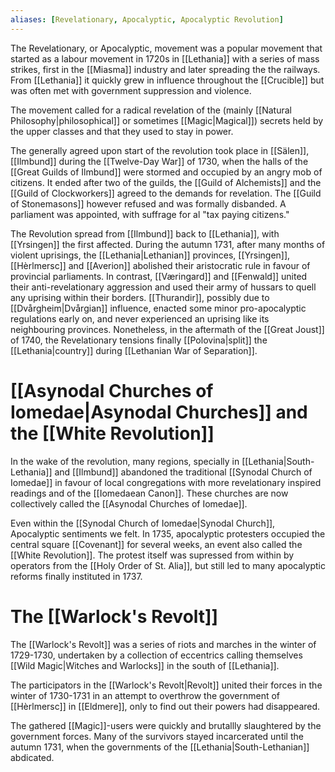 ```yaml
---
aliases: [Revelationary, Apocalyptic, Apocalyptic Revolution]
---
```

The Revelationary, or Apocalyptic, movement was a popular movement that started as a labour movement in 1720s in [[Lethania]] with a series of mass strikes, first in the [[Miasma]] industry and later spreading the the railways. From [[Lethania]] it quickly grew in influence throughout the [[Crucible]] but was often met with government suppression and violence.

The movement called for a radical revelation of the (mainly [[Natural Philosophy|philosophical]] or sometimes [[Magic|Magical]]) secrets held by the upper classes and that they used to stay in power. 

The generally agreed upon start of the revolution took place in [[Sälen]], [[Ilmbund]] during the [[Twelve-Day War]] of 1730, when the halls of the [[Great Guilds of Ilmbund]] were stormed and occupied by an angry mob of citizens. It ended after two of the guilds, the [[Guild of Alchemists]] and the [[Guild of Clockworkers]] agreed to the demands for revelation. The [[Guild of Stonemasons]] however refused and was formally disbanded. A parliament was appointed, with suffrage for al "tax paying citizens."  

The Revolution spread from [[Ilmbund]] back to [[Lethania]], with [[Yrsingen]] the first affected. During the autumn 1731, after many months of violent uprisings, the [[Lethania|Lethanian]] provinces, [[Yrsingen]], [[Hèrlmersc]] and [[Averion]] abolished their aristocratic rule in favour of provincial parliaments. In contrast, [[Væringard]] and [[Fenwald]] united their anti-revelationary aggression and used their army of hussars to quell any uprising within their borders. [[Thurandir]], possibly due to [[Dvårgheim|Dvårgian]] influence, enacted some minor pro-apocalyptic regulations early on, and never experienced an uprising like its neighbouring provinces. Nonetheless, in the aftermath of the [[Great Joust]] of 1740, the Revelationary tensions finally [[Polovina|split]] the [[Lethania|country]] during [[Lethanian War of Separation]].

# [[Asynodal Churches of Iomedae|Asynodal Churches]] and the [[White Revolution]]
In the wake of the revolution, many regions, specially in [[Lethania|South-Lethania]] and [[Ilmbund]] abandoned the traditional [[Synodal Church of Iomedae]] in favour of local congregations with more revelationary inspired readings and  of the [[Iomedaean Canon]]. These churches are now collectively called the [[Asynodal Churches of Iomedae]]. 

Even within the [[Synodal Church of Iomedae|Synodal Church]], Apocalyptic sentiments we felt. In 1735, apocalyptic protesters occupied the central square [[Covenant]] for several weeks, an event also called the [[White Revolution]]. The protest itself was supressed from within by operators from the [[Holy Order of St. Alia]], but still led to many apocalyptic reforms finally instituted in 1737.


# The [[Warlock's Revolt]]
The [[Warlock's Revolt]] was a series of riots and marches in the winter of 1729-1730, undertaken by a collection of eccentrics calling themselves [[Wild Magic|Witches and Warlocks]] in the south of [[Lethania]]. 

The participators in the [[Warlock's Revolt|Revolt]] united their forces in the winter of 1730-1731 in an attempt to overthrow the government of [[Hèrlmersc]] in [[Eldmere]], only to find out their powers had disappeared. 

The gathered [[Magic]]-users were quickly and brutallly slaughtered by the government forces. Many of the survivors stayed incarcerated until the autumn 1731, when the governments of the [[Lethania|South-Lethanian]] abdicated.
